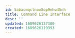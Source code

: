 ```yaml
---
id: 5abacmqclnoo8op9ehw45nh
title: Command Line Interface
desc: ''
updated: 1689626137300
created: 1689626119393
---
```

